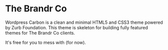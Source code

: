 # The Brandr Co

Wordpress Carbon is a clean and minimal HTML5 and CSS3 theme powered by Zurb Foundation. This theme is skeleton for building fully featured themes for The Brandr Co clients.

It's free for you to mess with (for now).